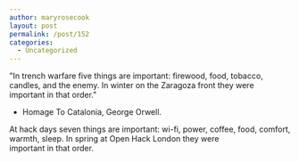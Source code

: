 ```yaml
---
author: maryrosecook
layout: post
permalink: /post/152
categories:
  - Uncategorized
---
```

"In trench warfare five things are important: firewood, food, tobacco, candles, and the enemy. In winter on the Zaragoza front they were important in that order."

- Homage To Catalonia, George Orwell.

At hack days seven things are important: wi-fi, power, coffee, food, comfort, warmth, sleep. In spring at Open Hack London they were  
important in that order.